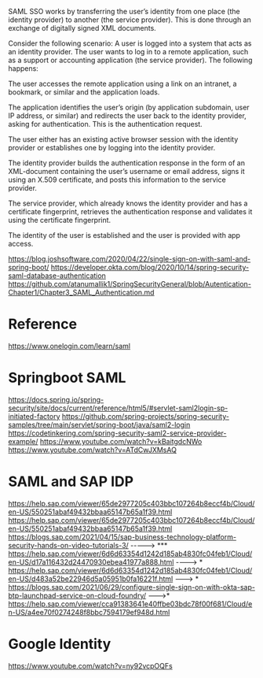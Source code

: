 SAML SSO works by transferring the user’s identity from one place (the identity provider) to another (the service provider). This is done through an exchange of digitally signed XML documents.

Consider the following scenario: A user is logged into a system that acts as an identity provider. The user wants to log in to a remote application, such as a support or accounting application (the service provider). The following happens:

The user accesses the remote application using a link on an intranet, a bookmark, or similar and the application loads.

The application identifies the user’s origin (by application subdomain, user IP address, or similar) and redirects the user back to the identity provider, asking for authentication. This is the authentication request.

The user either has an existing active browser session with the identity provider or establishes one by logging into the identity provider.

The identity provider builds the authentication response in the form of an XML-document containing the user’s username or email address, signs it using an X.509 certificate, and posts this information to the service provider.

The service provider, which already knows the identity provider and has a certificate fingerprint, retrieves the authentication response and validates it using the certificate fingerprint.

The identity of the user is established and the user is provided with app access.


https://blog.joshsoftware.com/2020/04/22/single-sign-on-with-saml-and-spring-boot/
https://developer.okta.com/blog/2020/10/14/spring-security-saml-database-authentication
https://github.com/atanumallik1/SpringSecurityGeneral/blob/Autentication-Chapter1/Chapter3_SAML_Authentication.md

# Reference 
https://www.onelogin.com/learn/saml  

# Springboot SAML
https://docs.spring.io/spring-security/site/docs/current/reference/html5/#servlet-saml2login-sp-initiated-factory
https://github.com/spring-projects/spring-security-samples/tree/main/servlet/spring-boot/java/saml2-login 
https://codetinkering.com/spring-security-saml2-service-provider-example/
https://www.youtube.com/watch?v=kBaitgdcNWo
https://www.youtube.com/watch?v=ATdCwJXMsAQ


# SAML and SAP IDP
https://help.sap.com/viewer/65de2977205c403bbc107264b8eccf4b/Cloud/en-US/550251abaf49432bbaa65147b65a1f39.html 
https://help.sap.com/viewer/65de2977205c403bbc107264b8eccf4b/Cloud/en-US/550251abaf49432bbaa65147b65a1f39.html
https://blogs.sap.com/2021/04/15/sap-business-technology-platform-security-hands-on-video-tutorials-3/  -----> ***
https://help.sap.com/viewer/6d6d63354d1242d185ab4830fc04feb1/Cloud/en-US/d17a116432d24470930ebea41977a888.html ----> *
https://help.sap.com/viewer/6d6d63354d1242d185ab4830fc04feb1/Cloud/en-US/d483a52be22946d5a05951b0fa16221f.html ---> *
https://blogs.sap.com/2021/06/29/configure-single-sign-on-with-okta-sap-btp-launchpad-service-on-cloud-foundry/ --->*
https://help.sap.com/viewer/cca91383641e40ffbe03bdc78f00f681/Cloud/en-US/a4ee70f0274248f8bbc7594179ef948d.html


# Google Identity
https://www.youtube.com/watch?v=ny92vcpOQFs

